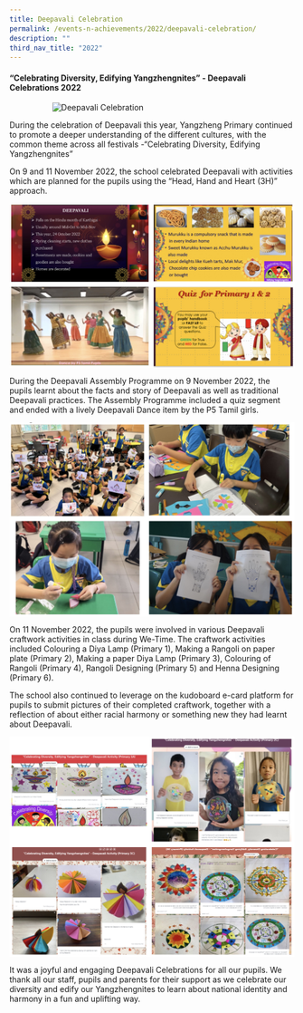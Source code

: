 ```yaml
---
title: Deepavali Celebration
permalink: /events-n-achievements/2022/deepavali-celebration/
description: ""
third_nav_title: "2022"
---
```

#### “Celebrating Diversity, Edifying Yangzhengnites” - Deepavali Celebrations 2022

<style>  
img {  
  display: block;  
  margin-left: auto;  
  margin-right: auto;  
}  
</style>  
<body><img src="![](/images/Picture_1.png)" alt="Deepavali Celebration" style="width:70%;">  
  
</body> 

During the celebration of Deepavali this year, Yangzheng Primary continued to promote a deeper understanding of the different cultures, with the common theme across all festivals -“Celebrating Diversity, Edifying Yangzhengnites”

On 9 and 11 November 2022, the school celebrated Deepavali with activities which are planned for the pupils using the “Head, Hand and Heart (3H)” approach. 

![Deepvali Celebration 2022](/images/Deepavali%20Celebration%202022_1.jpg)

During the Deepavali Assembly Programme on 9 November 2022, the pupils learnt about the facts and story of Deepavali as well as traditional Deepavali practices. The Assembly Programme included a quiz segment and ended with a lively Deepavali Dance item by the P5 Tamil girls.  

![Deepvali Celebration 2022](/images/Deepvali%20Celebration%202022_2.jpg)

On 11 November 2022, the pupils were involved in various Deepavali craftwork activities in class during We-Time. The craftwork activities included Colouring a Diya Lamp (Primary 1), Making a Rangoli on paper plate (Primary 2), Making a paper Diya Lamp (Primary 3), Colouring of Rangoli (Primary 4), Rangoli Designing (Primary 5) and Henna Designing (Primary 6).

The school also continued to leverage on the kudoboard e-card platform for pupils to submit pictures of their completed craftwork, together with a reflection of about either racial harmony or something new they had learnt about Deepavali.

![Deepvali Celebration 2022](/images/Deepvali%20Celebration%202022_3.jpg)

It was a joyful and engaging Deepavali Celebrations for all our pupils. We thank all our staff, pupils and parents for their support as we celebrate our diversity and edify our Yangzhengnites to learn about national identity and harmony in a fun and uplifting way.